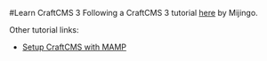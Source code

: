 #Learn CraftCMS 3
Following a CraftCMS 3 tutorial [here](https://craftquest.io/courses/craft-cms-3-tutorials) by Mijingo.

Other tutorial links:
- [Setup CraftCMS with MAMP](https://craftquest.io/courses/localhosting-craft-cms/4560)